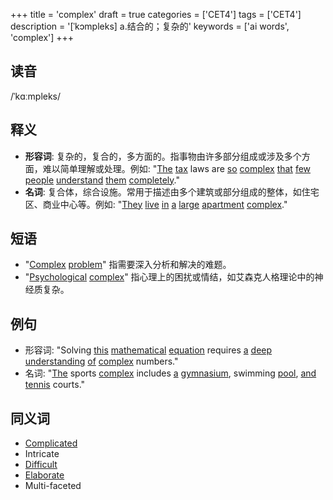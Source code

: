 +++
title = 'complex'
draft = true
categories = ['CET4']
tags = ['CET4']
description = '[ˈkɔmpleks] a.结合的；复杂的'
keywords = ['ai words', 'complex']
+++

## 读音
/ˈkɑːmpleks/

## 释义
- **形容词**: 复杂的，复合的，多方面的。指事物由许多部分组成或涉及多个方面，难以简单理解或处理。例如: "[The](/post/the/) [tax](/post/tax/) laws are [so](/post/so/) [complex](/post/complex/) [that](/post/that/) [few](/post/few/) [people](/post/people/) [understand](/post/understand/) [them](/post/them/) [completely](/post/completely/)."
- **名词**: 复合体，综合设施。常用于描述由多个建筑或部分组成的整体，如住宅区、商业中心等。例如: "[They](/post/they/) [live](/post/live/) [in](/post/in/) [a](/post/a/) [large](/post/large/) [apartment](/post/apartment/) [complex](/post/complex/)."

## 短语
- "[Complex](/post/complex/) [problem](/post/problem/)" 指需要深入分析和解决的难题。
- "[Psychological](/post/psychological/) [complex](/post/complex/)" 指心理上的困扰或情结，如艾森克人格理论中的神经质复杂。

## 例句
- 形容词: "Solving [this](/post/this/) [mathematical](/post/mathematical/) [equation](/post/equation/) requires [a](/post/a/) [deep](/post/deep/) [understanding](/post/understanding/) [of](/post/of/) [complex](/post/complex/) numbers."
- 名词: "[The](/post/the/) sports [complex](/post/complex/) includes [a](/post/a/) [gymnasium](/post/gymnasium/), swimming [pool](/post/pool/), [and](/post/and/) [tennis](/post/tennis/) courts."

## 同义词
- [Complicated](/post/complicated/)
- Intricate
- [Difficult](/post/difficult/)
- [Elaborate](/post/elaborate/)
- Multi-faceted
